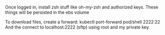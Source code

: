 Once logged in, install zsh stuff like oh-my-zsh and authorized keys. These things will be persisted in the ebs volume

To download files, create a forward:
kubectl port-forward pod/shell 2222:22
And the connect to localhost:2222 (sftp) using root and my private key.
